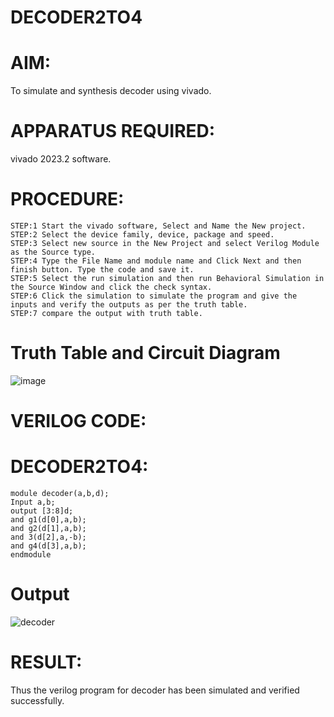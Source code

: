 # DECODER2TO4
# AIM:
To simulate and synthesis decoder using vivado.

# APPARATUS REQUIRED:
vivado 2023.2 software.

# PROCEDURE:
```
STEP:1 Start the vivado software, Select and Name the New project.
STEP:2 Select the device family, device, package and speed.
STEP:3 Select new source in the New Project and select Verilog Module as the Source type.
STEP:4 Type the File Name and module name and Click Next and then finish button. Type the code and save it.
STEP:5 Select the run simulation and then run Behavioral Simulation in the Source Window and click the check syntax.
STEP:6 Click the simulation to simulate the program and give the inputs and verify the outputs as per the truth table.
STEP:7 compare the output with truth table.
```
# Truth Table and Circuit Diagram
![image](https://github.com/RESMIRNAIR/DECODER2TO4/assets/154305926/e565d523-f8b2-4e01-8888-0eed4d07ec24)
# VERILOG CODE:
# DECODER2TO4:
```
module decoder(a,b,d);
Input a,b;
output [3:8]d;
and g1(d[0],a,b);
and g2(d[1],a,b);
and 3(d[2],a,-b);
and g4(d[3],a,b);
endmodule
```
# Output
![decoder](https://github.com/THARUN729/DECODER2TO4/assets/161407766/d6aedc35-f565-491c-8620-4b6bea203413)
# RESULT:
Thus the verilog program for decoder has been simulated and verified successfully.

